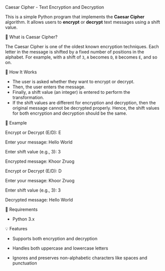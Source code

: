 Caesar Cipher - Text Encryption and Decryption

This is a simple Python program that implements the **Caesar Cipher** algorithm. It allows users to **encrypt** or **decrypt** text messages using a shift value.

🔐 What is Caesar Cipher?

The Caesar Cipher is one of the oldest known encryption techniques. Each letter in the message is shifted by a fixed number of positions in the alphabet. For example, with a shift of `3`, `A` becomes `D`, `B` becomes `E`, and so on.

🧠 How It Works

- The user is asked whether they want to encrypt or decrypt.
- Then, the user enters the message.
- Finally, a shift value (an integer) is entered to perform the transformation.
- If the shift values are different for encryption and decryption, then the original message cannot be decrypted properly. Hence, the shift values for both encryption and decryption should be the same.

📝 Example

Encrypt or Decrypt (E/D): E

Enter your message: Hello World

Enter shift value (e.g., 3): 3

Encrypted message: Khoor Zruog





Encrypt or Decrypt (E/D): D

Enter your message: Khoor Zruog

Enter shift value (e.g., 3): 3

Decrypted message: Hello World

🚀 Requirements

- Python 3.x

💡 Features

- Supports both encryption and decryption

- Handles both uppercase and lowercase letters

- Ignores and preserves non-alphabetic characters like spaces and punctuation
